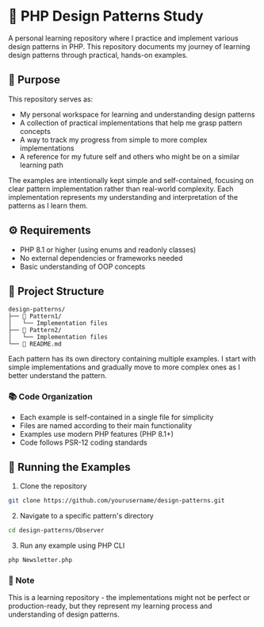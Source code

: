 # 🎯 PHP Design Patterns Study

A personal learning repository where I practice and implement various design patterns in PHP. This repository documents my journey of learning design patterns through practical, hands-on examples.

## 🎯 Purpose

This repository serves as:

- My personal workspace for learning and understanding design patterns
- A collection of practical implementations that help me grasp pattern concepts
- A way to track my progress from simple to more complex implementations
- A reference for my future self and others who might be on a similar learning path

The examples are intentionally kept simple and self-contained, focusing on clear pattern implementation rather than real-world complexity. Each implementation represents my understanding and interpretation of the patterns as I learn them.

## ⚙️ Requirements

- PHP 8.1 or higher (using enums and readonly classes)
- No external dependencies or frameworks needed
- Basic understanding of OOP concepts

## 📁 Project Structure

```
design-patterns/
├── 📂 Pattern1/
│   └── Implementation files
├── 📂 Pattern2/
│   └── Implementation files
└── 📝 README.md
```

Each pattern has its own directory containing multiple examples. I start with simple implementations and gradually move to more complex ones as I better understand the pattern.

### 📚 Code Organization

- Each example is self-contained in a single file for simplicity
- Files are named according to their main functionality
- Examples use modern PHP features (PHP 8.1+)
- Code follows PSR-12 coding standards

## 🚀 Running the Examples

1. Clone the repository

```bash
git clone https://github.com/yourusername/design-patterns.git
```

2. Navigate to a specific pattern's directory

```bash
cd design-patterns/Observer
```

3. Run any example using PHP CLI

```bash
php Newsletter.php
```

### 📝 Note

This is a learning repository - the implementations might not be perfect or production-ready, but they represent my learning process and understanding of design patterns.
